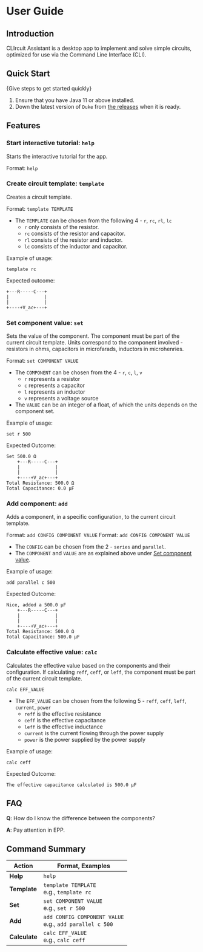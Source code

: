 # User Guide

## Introduction

CLIrcuit Assistant is a desktop app to implement and solve simple circuits, optimized for use via the Command Line Interface (CLI).

## Quick Start

{Give steps to get started quickly}

1. Ensure that you have Java 11 or above installed.
1. Down the latest version of `Duke` from [the releases](https://github.com/AY2021S1-CS2113T-W13-3/tp/releases) when it is ready.

## Features 

### Start interactive tutorial: `help`

Starts the interactive tutorial for the app.

Format: `help`

### Create circuit template: `template`

Creates a circuit template.

Format: `template TEMPLATE`

* The `TEMPLATE` can be chosen from the following 4 - `r`, `rc`, `rl`, `lc`
    * `r` only consists of the resistor.
    * `rc` consists of the resistor and capacitor.
    * `rl` consists of the resistor and inductor.
    * `lc` consists of the inductor and capacitor.

Example of usage:

`template rc`

Expected outcome:

```
+---R-----C---+
|             |
|             |
+----+V_ac+---+
```

### Set component value: `set` <a name='set'></a>

Sets the value of the component. The component must be part of the current circuit template. Units correspond to the component involved - resistors in ohms, capacitors in microfarads, inductors in microhenries.

Format: `set COMPONENT VALUE`

* The `COMPONENT` can be chosen from the 4 - `r`, `c`, `l`, `v`
    * `r` represents a resistor
    * `c` represents a capacitor
    * `l` represents an inductor
    * `v` represents a voltage source
* The `VALUE` can be an integer of a float, of which the units depends on the component set.

Example of usage:

`set r 500`

Expected Outcome:
```
Set 500.0 Ω
	+---R-----C---+
	|             |
	|             |
	+----+V_ac+---+
Total Resistance: 500.0 Ω
Total Capacitance: 0.0 µF
```

### Add component: `add`

Adds a component, in a specific configuration, to the current circuit template.

Format: `add CONFIG COMPONENT VALUE`
Format: `add CONFIG COMPONENT VALUE`

* The `CONFIG` can be chosen from the 2 - `series` and `parallel`.
* The `COMPONENT` and `VALUE` are as explained above under [Set component value](#set).

Example of usage:

`add parallel c 500`

Expected Outcome:

```
Nice, added a 500.0 µF
	+---R-----C---+
	|             |
	|             |
	+----+V_ac+---+
Total Resistance: 500.0 Ω
Total Capacitance: 500.0 µF
```

### Calculate effective value: `calc`

Calculates the effective value based on the components and their configuration. If calculating `reff`, `ceff`, or `leff`, the component must be part of the current circuit template.

`calc EFF_VALUE`

* The `EFF_VALUE` can be chosen from the following 5 - `reff`, `ceff`, `leff`, `current`, `power`
    * `reff` is the effective resistance
    * `ceff` is the effective capacitance
    * `leff` is the effective inductance
    * `current` is the current flowing through the power supply
    * `power` is the power supplied by the power supply

Example of usage:

`calc ceff`

Expected Outcome:

`The effective capacitance calculated is 500.0 µF`

## FAQ

**Q**: How do I know the difference between the components?

**A**: Pay attention in EPP.

## Command Summary

Action | Format, Examples
--------|------------------
**Help** | `help`
**Template** | `template TEMPLATE` <br> e.g., `template rc`
**Set** | `set COMPONENT VALUE` <br> e.g., `set r 500`
**Add** | `add CONFIG COMPONENT VALUE`<br> e.g., `add parallel c 500`
**Calculate** | `calc EFF_VALUE` <br> e.g., `calc ceff`